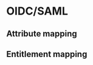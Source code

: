 # OIDC/SAML
<!-- This file is referenced at least one time as "oidc-saml.md" TODO VFS-7452 -->

## Attribute mapping


## Entitlement mapping

